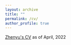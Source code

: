 ```yaml
---
layout: archive
title: ""
permalink: /cv/
author_profile: true
---
```


[Zhenyu's CV](http://zhenyulee.github.io/files/cv-zhenyu.pdf) as of April, 2022
